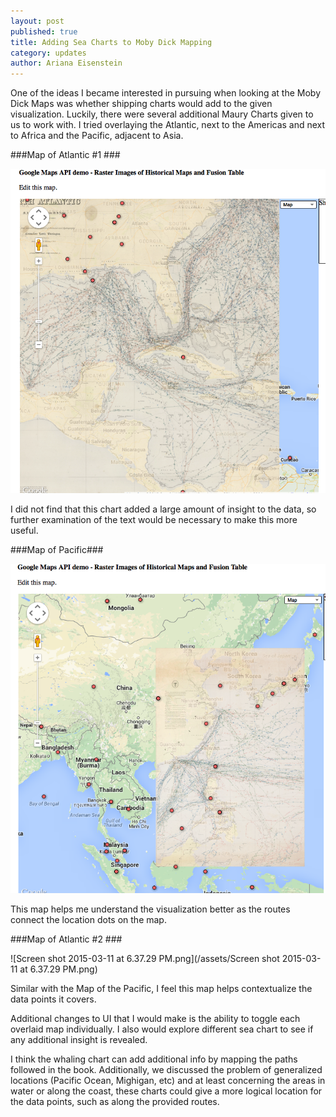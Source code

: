 ```yaml
---
layout: post
published: true
title: Adding Sea Charts to Moby Dick Mapping
category: updates
author: Ariana Eisenstein
---
```


One of the ideas I became interested in pursuing when looking at the Moby Dick Maps was whether shipping charts would add to the given visualization. Luckily, there were several additional Maury Charts given to us to work with. I tried overlaying the Atlantic, next to the Americas and next to Africa and the Pacific, adjacent to Asia.

###Map of Atlantic #1 ###

![atlanticMap.png](/assets/atlanticMap.png)

I did not find that this chart added a large amount of insight to the data, so further examination of the text would be necessary to make this more useful.

###Map of Pacific###

![pacificMap.png](/assets/pacificMap.png)


This map helps me understand the visualization better as the routes connect the location dots on the map.

###Map of Atlantic #2 ###

![Screen shot 2015-03-11 at 6.37.29 PM.png](/assets/Screen shot 2015-03-11 at 6.37.29 PM.png)

Similar with the Map of the Pacific, I feel this map helps contextualize the data points it covers.

Additional changes to UI that I would make is the ability to toggle each overlaid map individually. I also would explore different sea chart to see if any additional insight is revealed.

I think the whaling chart can add additional info by mapping the paths followed in the book. Additionally, we discussed the problem of generalized locations (Pacific Ocean, Mighigan, etc) and at least concerning the areas in water or along the coast, these charts could give a more logical location for the data points, such as along the provided routes.